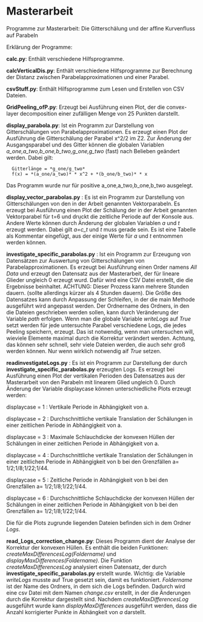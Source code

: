 # Masterarbeit
Programme zur Masterarbeit: Die Gitterschälung und der aﬀine Kurvenfluss auf Parabeln

Erklärung der Programme:

**calc.py**: 
Enthält verschiedene Hilfsprogramme.

**calcVerticalDis.py**: 
Enthält verschiedene Hilfsprogramme zur Berechnung der Distanz zwischen Parabelapproximationen und einer Parabel.

**csvStuff.py**: 
Enthält Hilfsprogramme zum Lesen und Erstellen von CSV Dateien.

**GridPeeling_ofP.py**: 
Erzeugt bei Ausführung einen Plot, der die convex-layer decomposition einer zufälligen Menge von 25 Punkten darstellt.

**display_parabola.py**: 
Ist ein Programm zur Darstellung von Gitterschälungen von Parabelapproximationen. Es erzeugt einen Plot der Ausführung die Gitterschälung der Parabel x^2/2 im Z2. Zur Änderung der Ausgangsparabel und des Gitter können die globalen Variablen *a_one,a_two,b_one,b_two,g_one,g_two* (fast) nach Belieben geändert werden. Dabei gilt:

      Gitterlänge = *g_one/g_two*   
      f(x) = *(a_one/a_two)* * x^2 + *(b_one/b_two)* * x
         
Das Programm wurde nur für positive a_one,a_two,b_one,b_two ausgelegt.

**display_vector_parabolas.py** : 
Es ist ein Programm zur Darstellung von Gitterschälungen von den in der Arbeit genannten Vektorparabeln. Es erzeugt bei Ausführung einen Plot der Schälung der in der Arbeit genannten Vektorparabel für t=6 und druckt die zeitliche Periode auf der Konsole aus. Andere Werte können durch Änderung der globalen Variablen *a* und *t* erzeugt werden. Dabei gilt *a=c_t* und *t* muss gerade sein. Es ist eine Tabelle als Kommentar eingefügt, aus der einige Werte für *a* und *t* entnommen werden können.

**investigate_specific_parabolas.py** : 
Ist ein Programm zur Erzeugung von Datensätzen zur Auswertung von Gitterschälungen von Parabelapproximationen. Es erzeugt bei Ausführung einen Order namens *All Data* und erzeugt den Datensatz aus der Masterarbeit, der für lineare Glieder ungleich 0 erzeugt wurd. Dafür wird eine CSV Datei erstellt, die die Ergebnisse beinhaltet. ACHTUNG: Dieser Prozess kann mehrere Stunden dauern. (sollte allerdings kürzer als 4 Stunden dauern). Die Größe des Datensatzes kann durch Anpassung der Schleifen, in der die main Methode ausgeführt wird angepasst werden. Der Ordnername des Ordners, in den die Dateien geschrieben werden sollen, kann durch Veränderung der Variable *path* erfolgen. Wenn man die globale Variable *writeLogs* auf *True* setzt werden für jede untersuchte Parabel verschiedene Logs, die jedes Peeling speichern, erzeugt. Das ist notwendig, wenn man untersuchen will, wieviele Elemente maximal durch die Korrektur verändert werden. Achtung, das können sehr schnell, sehr viele Dateien werden, die auch sehr groß werden können. Nur wenn wirklich notwendig aif *True* setzen.

**readinvestigateLogs.py** : 
Es ist ein Programm zur Darstellung der durch  **investigate_specific_parabolas.py** erzeugten Logs. Es erzeugt bei Ausführung einen Plot der vertikalen Perioden des Datensatzes aus der Masterarbeit von den Parabeln mit linearem Glied ungleich 0. Durch Änderung der Variable displaycase können unterschiedliche Plots erzeugt werden:

displaycase = 1 : Vertikale Periode in Abhängigkeit von a.

displaycase = 2 : Durchschnittliche vertikale Translation der Schälungen in einer zeitlichen Periode in Abhängigkeit von a.

displaycase = 3 : Maximale Schlauchdicke der konvexen Hüllen der Schälungen in einer zeitlichen Periode in Abhängigkeit von a.

displaycase = 4 : Durchschnittliche vertikale Translation der Schälungen in einer zeitlichen Periode in Abhängigkeit von b bei den Grenzfällen a= 1/2;1/8;1/22;1/44.

displaycase = 5 : Zeitliche Periode in Abhängigkeit von b bei den Grenzfällen a= 1/2;1/8;1/22;1/44.

displaycase = 6 : Durchschnittliche Schlauchdicke der konvexen Hüllen der Schälungen in einer zeitlichen Periode in Abhängigkeit von b bei den Grenzfällen a= 1/2;1/8;1/22;1/44.

Die für die Plots zugrunde liegenden Dateien befinden sich in dem Ordner *Logs*.  


**read_Logs_correction_change.py**: 
Dieses Programm dient der Analyse der Korrektur der konvexen Hüllen. Es enthält die beiden Funktionen: *createMaxDifferencesLog(Foldername)* und *displayMaxDifferences(Foldername)*. Die Funktion *createMaxDifferencesLog* analysiert einen Datensatz, der durch **investigate_specific_parabolas.py** erstellt wurde. Wichtig: die Variable *writeLogs* musste auf True gesetzt sein, damit es funktioniert. *Foldername* ist der Name des Ordners, in dem sich die Logs befinden. Dadurch wird eine csv Datei mit dem Namen *change.csv* erstellt, in der die Änderungen durch die Korrektur dargestellt sind. Nachdem *createMaxDifferencesLog* ausgeführt wurde kann *displayMaxDifferences* ausgeführt werden, dass die Anzahl korrigierter Punkte in Abhängkeit von *a* darstellt.


